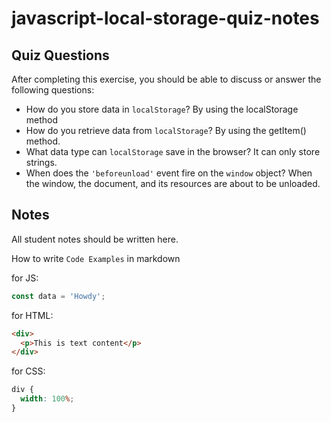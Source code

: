# javascript-local-storage-quiz-notes

## Quiz Questions

After completing this exercise, you should be able to discuss or answer the following questions:

- How do you store data in `localStorage`?
  By using the localStorage method
- How do you retrieve data from `localStorage`?
  By using the getItem() method.
- What data type can `localStorage` save in the browser?
  It can only store strings.
- When does the `'beforeunload'` event fire on the `window` object?
  When the window, the document, and its resources are about to be unloaded.

## Notes

All student notes should be written here.

How to write `Code Examples` in markdown

for JS:

```javascript
const data = 'Howdy';
```

for HTML:

```html
<div>
  <p>This is text content</p>
</div>
```

for CSS:

```css
div {
  width: 100%;
}
```
